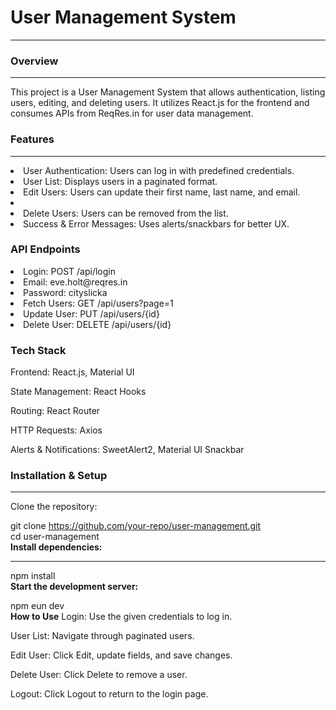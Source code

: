 <h1>User Management System</h1>
<hr>


<h3>Overview</h3>
<hr>

This project is a User Management System that allows authentication, listing users, editing, and deleting users. It utilizes React.js for the frontend and consumes APIs from ReqRes.in for user data management.
<h3><b> Features</b></h3>
<hr>

  <li>User Authentication: Users can log in with predefined credentials.</li>

   <li>User List: Displays users in a paginated format.</li>

   <li>Edit Users: Users can update their first name, last name, and email.<li/>

 <li>Delete Users: Users can be removed from the list.</li>

<li>Success & Error Messages: Uses alerts/snackbars for better UX.</li>

<h3><b>API Endpoints</b></h3>

<li>Login: POST /api/login</li>

<li>Email: eve.holt@reqres.in</li>

<li>Password: cityslicka</li>

<li>Fetch Users: GET /api/users?page=1</li>

<li>Update User: PUT /api/users/{id}</li>

<li>Delete User: DELETE /api/users/{id}</li>

<h3><b>Tech Stack</b></h3>

Frontend: React.js, Material UI

State Management: React Hooks

Routing: React Router

HTTP Requests: Axios

Alerts & Notifications: SweetAlert2, Material UI Snackbar

<h3><b>Installation & Setup</b></h3>
<hr>
Clone the repository:

git clone https://github.com/your-repo/user-management.git
<br>
cd user-management
<br>
<b>Install dependencies:</b>
<hr>
npm install
<br>
<b>Start the development server:</b>


npm eun dev
<br>
<b>How to Use</b>
Login: Use the given credentials to log in.

User List: Navigate through paginated users.

Edit User: Click Edit, update fields, and save changes.

Delete User: Click Delete to remove a user.

Logout: Click Logout to return to the login page.
